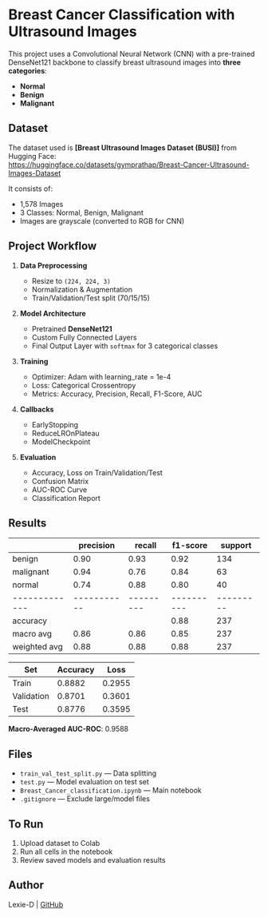 
# Breast Cancer Classification with Ultrasound Images

This project uses a Convolutional Neural Network (CNN) with a pre-trained DenseNet121 backbone to classify breast ultrasound images into **three categories**:

- **Normal**
- **Benign**
- **Malignant**

## Dataset
The dataset used is **[Breast Ultrasound Images Dataset (BUSI)]** from Hugging Face:  
https://huggingface.co/datasets/gymprathap/Breast-Cancer-Ultrasound-Images-Dataset

It consists of:
- 1,578 Images
- 3 Classes: Normal, Benign, Malignant
- Images are grayscale (converted to RGB for CNN)

## Project Workflow

1. **Data Preprocessing**
   - Resize to `(224, 224, 3)`
   - Normalization & Augmentation
   - Train/Validation/Test split (70/15/15)

2. **Model Architecture**
   - Pretrained **DenseNet121**
   - Custom Fully Connected Layers
   - Final Output Layer with `softmax` for 3 categorical classes

3. **Training**
   - Optimizer: Adam with learning_rate = 1e-4
   - Loss: Categorical Crossentropy
   - Metrics: Accuracy, Precision, Recall, F1-Score, AUC

4. **Callbacks**
   - EarlyStopping
   - ReduceLROnPlateau
   - ModelCheckpoint

5. **Evaluation**
   - Accuracy, Loss on Train/Validation/Test
   - Confusion Matrix
   - AUC-ROC Curve
   - Classification Report

## Results

|             |precision  |recall   |f1-score  |support  |
|-------------|-----------|---------|----------|---------|
|     benign  |    0.90   |  0.93   |  0.92    |  134    |
|  malignant  |    0.94   |  0.76   |  0.84    |  63     |
|     normal  |    0.74   |  0.88   |  0.80    |  40     |
|-------------|-----------|---------|----------|---------|
|   accuracy  |           |         |  0.88    |  237    |
|  macro avg  |    0.86   |  0.86   |  0.85    |  237    |
|weighted avg |    0.88   |  0.88   |  0.88    |  237    |


| Set         | Accuracy | Loss   |
|-------------|----------|--------|
| Train       | 0.8882   | 0.2955 |
| Validation  | 0.8701   | 0.3601 |
| Test        | 0.8776   | 0.3595 |

**Macro-Averaged AUC-ROC**: 0.9588

## Files

- `train_val_test_split.py` — Data splitting
- `test.py` — Model evaluation on test set
- `Breast_Cancer_classification.ipynb` — Main notebook
- `.gitignore` — Exclude large/model files

## To Run

1. Upload dataset to Colab
2. Run all cells in the notebook
3. Review saved models and evaluation results

## Author

Lexie-D | [GitHub](https://github.com/Lexie-D)
